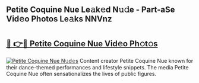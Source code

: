 ## Petite Coquine Nue Le𝚊k𝚎d N𝚞𝚍e - Part-aSe Vid𝚎o Photos Le𝚊ks NNVnz

# <h2><a href="http://fbaj5h2.evod.top/?m=Petite+Coquine+Nue">🔗 👉🔴 Petite Coquine Nue Vid𝚎o Ph𝚘t𝚘s</a></h2>

[![Petite Coquine Nue N𝚞d𝚎s](https://i.imgur.com/8V9OHl7.gif)](http://fbaj5h2.evod.top/?m=Petite+Coquine+Nue)
Content creator Petite Coquine Nue known for their dance-themed performances and lifestyle snippets. The media Petite Coquine Nue often sensationalizes the lives of public figures. 
